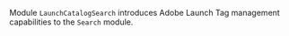 Module `LaunchCatalogSearch` introduces Adobe Launch Tag management capabilities to the `Search` module.